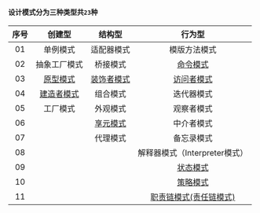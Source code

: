 #### 设计模式分为三种类型共`23`种

|序号|创建型|结构型|行为型|
|:----:|:----:|:----:|:----:|
|01|单例模式|适配器模式|模版方法模式|
|02|抽象工厂模式|桥接模式|[命令模式](src/io/honghu/command)|
|03|[原型模式](src/io/honghu/prototype)|[装饰者模式](src/io/honghu/decorator)|[访问者模式](src/io/honghu/visitor)|
|04|[建造者模式](src/io/honghu/builder)|组合模式|迭代器模式|
|05|工厂模式|外观模式|观察者模式|
|06| |[享元模式](src/io/honghu/flyweight)|中介者模式|
|07| |代理模式|备忘录模式|
|08| | |解释器模式（Interpreter模式）|
|09| | |[状态模式](src/io/honghu/state)|
|10| | |[策略模式](src/io/honghu/strategy)|
|11| | |[职责链模式(责任链模式)](src/io/honghu/responsibilitychain)|
